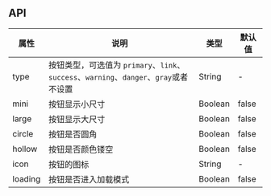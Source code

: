 ## API 

| 属性      | 说明                                                           | 类型      | 默认值   |
|---------|--------------------------------------------------------------|---------|-------|
| type    | 按钮类型，可选值为 `primary`、`link`、`success`、`warning`、`danger`、`gray`或者不设置 | String  | -     |
| mini    | 按钮显示小尺寸                                                      | Boolean | false |
| large   | 按钮显示大尺寸                                                      | Boolean | false |
| circle  | 按钮是否圆角                                                       | Boolean | false |
| hollow  | 按钮是否颜色镂空                                                     | Boolean | false |
| icon    | 按钮的图标                                                        | String  | -     |
| loading | 按钮是否进入加载模式                                                   | Boolean | false |